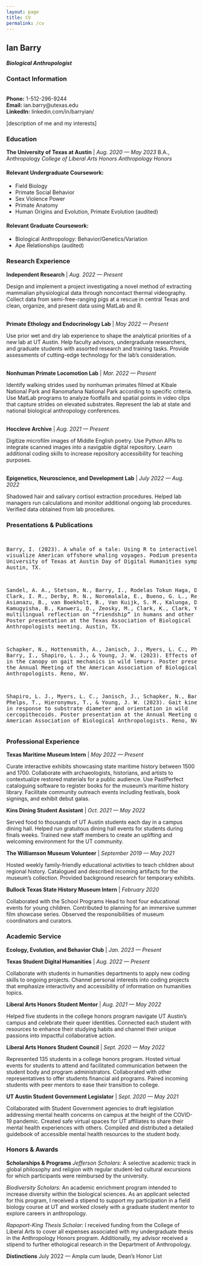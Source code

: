 ```yaml
---
layout: page
title: CV
permalink: /cv
---
```

<h2>Ian Barry</h2>
<h4><i>Biological Anthropologist</i></h4>

<h3>Contact Information</h3>
<br><b>Phone:</b> 1-512-296-9244
<br><b>Email:</b> ian.barry@utexas.edu
<br><b>LinkedIn:</b> linkedin.com/in/barryian/

[description of me and my interests]


<h3>Education</h3>

<b>The University of Texas at Austin</b> | <i>Aug. 2020 — May 2023</i>
B.A., Anthropology
<i>College of Liberal Arts Honors</i>
<i>Anthropology Honors</i>

<h4>Relevant Undergraduate Coursework:</h4>
<ul>
	<li>Field Biology</li>
	<li>Primate Social Behavior</li>
	<li>Sex Violence Power</li>
	<li>Primate Anatomy</li>
	<li>Human Origins and Evolution, Primate Evolution (audited)</li>
</ul>

<h4>Relevant Graduate Coursework:</h4>
<ul>
	<li>Biological Anthropology: Behavior/Genetics/Variation</li>
	<li>Ape Relationships (audited)</li>
</ul>

<h3>Research Experience</h3>
<b>Independent Research</b> | <i>Aug. 2022 — Present</i>

<p>Design and implement a project investigating a novel method of extracting mammalian physiological data through noncontact thermal videography. Collect data from semi-free-ranging pigs at a rescue in central Texas and clean, organize, and present data using MatLab and R.</p>

<br><b>Primate Ethology and Endocrinology Lab</b> | <i>May 2022 — Present</i>

<p>Use prior wet and dry lab experience to shape the analytical priorities of a new lab at UT Austin. Help faculty advisors, undergraduate researchers, and graduate students with assorted research and training tasks. Provide assessments of cutting-edge technology for the lab’s consideration.</p>

<br><b>Nonhuman Primate Locomotion Lab</b> | <i>Mar. 2022 — Present</i>

<p>Identify walking strides used by nonhuman primates filmed at Kibale National Park and Ranomafana National Park according to specific criteria. Use MatLab programs to analyze footfalls and spatial points in video clips that capture strides on elevated substrates. Represent the lab at state and national biological anthropology conferences.</p>

<br><b>Hoccleve Archive</b> | <i>Aug. 2021 — Present</i>

<p>Digitize microfilm images of Middle English poetry. Use Python APIs to integrate scanned images into a navigable digital repository. Learn additional coding skills to increase repository accessibility for teaching purposes.</p>

<br><b>Epigenetics, Neuroscience, and Development Lab</b> | <i>July 2022 — Aug. 2022</i>

<p>Shadowed hair and salivary cortisol extraction procedures. Helped lab managers run calculations and monitor additional ongoing lab procedures. Verified data obtained from lab procedures.</p>

<h3>Presentations & Publications</h3>
<pre>

Barry, I. (2023). A whale of a tale: Using R to interactively visualize American offshore whaling voyages. 
	Podium presentation at the University of Texas at Austin Day of Digital Humanities symposium. 
	Austin, TX.

Sandel, A. A., Stetson, N., Barry, I., Rodelas Tokun Haga, D. A., Clark, I. R., Derby, R. N., Noromalala, E., 
	Bueno, G. L., Rettke, S., Asianazu, B., van Boekholt, B., Van Kuijk, S. M., Kalunga, D., Kamugyisha, B., 
	Kanweri, D., Zeosky, M., Clark, K., Clark, Y. (2022). A multilingual reflection on “friendship” in 
	humans and other primates. Poster presentation at the Texas Association of Biological 
	Anthropologists meeting. Austin, TX.

Schapker, N., Hottensmith, A., Janisch, J., Myers, L. C., Phelps, T., Barry, I., Shapiro, L. J., & Young, J.
	W. (2023). Effects of height in the canopy on gait mechanics in wild lemurs. Poster presentation at the Annual 
	Meeting of the American Association of Biological Anthropologists. Reno, NV.

Shapiro, L. J., Myers, L. C., Janisch, J., Schapker, N., Barry, I., Phelps, T., Hieronymus, T., & Young, J.
	W. (2023). Gait kinematics in response to substrate diameter and orientation in wild cercopithecoids. Poster 
	presentation at the Annual Meeting of the American Association of Biological Anthropologists. Reno, NV.
</pre>

<h3>Professional Experience</h3>

<b>Texas Maritime Museum Intern</b> | <i>May 2022 — Present</i>

<p>Curate interactive exhibits showcasing state maritime history between 1500 and 1700. Collaborate with archaeologists, historians, and artists to contextualize restored materials for a public audience. Use PastPerfect cataloguing software to register books for the museum’s maritime history library. Facilitate community outreach events including festivals, book signings, and exhibit debut galas.</p>

<b>Kins Dining Student Assistant</b> | <i>Oct. 2021 — May 2022</i>

<p>Served food to thousands of UT Austin students each day in a campus dining hall. Helped run gratuitous dining hall events for students during finals weeks. Trained new staff members to create an uplifting and welcoming environment for the UT community.</p>

<b>The Williamson Museum Volunteer</b> | <i>September 2019 — May 2021</i>

<p>Hosted weekly family-friendly educational activities to teach children about regional history. Catalogued and described incoming artifacts for the museum’s collection. Provided background research for temporary exhibits.</p>

<b>Bullock Texas State History Museum Intern</b> | <i>February 2020</i>

<p>Collaborated with the School Programs Head to host four educational events for young children. Contributed to planning for an immersive summer film showcase series. Observed the responsibilities of museum coordinators and curators.</p>

<h3>Academic Service</h3>

<b>Ecology, Evolution, and Behavior Club</b> | <i>Jan. 2023 — Present</i>

<b>Texas Student Digital Humanities</b> | <i>Aug. 2022 — Present</i>

<p>Collaborate with students in humanities departments to apply new coding skills to ongoing projects. Channel personal interests into coding projects that emphasize interactivity and accessibility of information on humanities topics.</p>

<b>Liberal Arts Honors Student Mentor</b> | <i>Aug. 2021 — May 2022</i>	

<p>Helped five students in the college honors program navigate UT Austin’s campus and celebrate their queer identities. Connected each student with resources to enhance their studying habits and channel their unique passions into impactful collaborative action.</p>

<b>Liberal Arts Honors Student Council</b> | <i>Sept. 2020 — May 2022</i>

<p>Represented 135 students in a college honors program. Hosted virtual events for students to attend and facilitated communication between the student body and program administrators. Collaborated with other representatives to offer students financial aid programs. Paired incoming students with peer mentors to ease their transition to college.</p>

<b>UT Austin Student Government Legislator</b> | <i>Sept. 2020 — May 2021</i>

<p>Collaborated with Student Government agencies to draft legislation addressing mental health concerns on campus at the height of the COVID-19 pandemic. Created safe virtual spaces for UT affiliates to share their mental health experiences with others. Compiled and distributed a detailed guidebook of accessible mental health resources to the student body.</p>

<h3>Honors & Awards</h3>

<b>Scholarships & Programs</b>
<i>Jefferson Scholars:</i> A selective academic track in global philosophy and religion with regular student-led cultural excursions for which participants were reimbursed by the university.

<i>Biodiversity Scholars:</i> An academic enrichment program intended to increase diversity within the biological sciences. As an applicant selected for this program, I received a stipend to support my participation in a field biology course at UT and worked closely with a graduate student mentor to explore careers in anthropology.

<i>Rapoport-King Thesis Scholar:</i> I received funding from the College of Liberal Arts to cover all expenses associated with my undergraduate thesis in the Anthropology Honors program. Additionally, my advisor received a stipend to further ethological research in the Department of Anthropology.

<b>Distinctions</b>
July 2022 — Ampla cum laude, Dean’s Honor List
